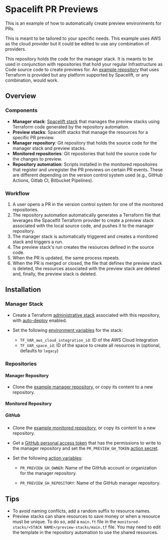 # Spacelift PR Previews

This is an example of how to automatically create preview environments for PRs.

This is meant to be tailored to your specific needs. This example uses AWS as the cloud provider but it could be edited to use any combination of providers.

This repository holds the code for the manager stack. It is meants to be used in conjunction with repositories that hold your regular Infrastructure as Code source code to create previews for. An [example repository](https://github.com/spacelift-jmf/spacelift-pr-previews-example) that uses Terraform is provided but any platform supported by Spacelift, or any combination, would work.

## Overview

### Components

- **Manager stack**: [Spacelift stack](https://docs.spacelift.io/concepts/stack/) that manages the preview stacks using Terraform code generated by the repository automation.
- **Preview stacks**: Spacelift stacks that manage the resources for a specific PR preview.
- **Manager repository**: Git repository that holds the source code for the manager stack and preview stacks.
- **Monitored repositories**: Git repositories that hold the source code for the changes to preview.
- **Repository automation**: Scripts installed in the monitored repositoires that register and unregister the PR previews on certain PR events. These are different depending on the version control system used (e.g., GitHub Actions, Gitlab CI, Bitbucket Pipelines).

### Workflow

1. A user opens a PR in the version control system for one of the monitored repositories.
2. The repository automation automatically generates a Terraform file that leverages the Spacelfit Terraform provider to create a preview stack associated with the local source code, and pushes it to the manager repository.
3. The manager stack is automatically triggered and creates a monitored stack and triggers a run.
4. The preview stack's run creates the resources defined in the source code.
5. When the PR is updated, the same process repeats.
6. When the PR is merged or closed, the file that defines the preview stack is deleted, the resources associated with the preview stack are deleted and, finally, the preview stack is deleted.

## Installation

### Manager Stack

- Create a Terraform [administrative stack](https://docs.spacelift.io/concepts/stack/stack-settings#administrative) associated with this repository, with [auto-deploy](https://docs.spacelift.io/concepts/stack/stack-settings#autodeploy) enabled.

- Set the following [environment variables](https://docs.spacelift.io/concepts/configuration/environment#environment-variables) for the stack:

  - `TF_VAR_aws_cloud_integration_id`: ID of the AWS Cloud Integration
  - `TF_VAR_space_id`: ID of the space to create all resources in (optional, defaults to `legacy`)

### Repositories

#### Manager Repository

- Clone the [example manager repository](https://github.com/spacelift-jmf/spacelift-pr-previews), or copy its content to a new repository.

#### Monitored Repository

##### GitHub

- Clone the [example monitored repository](https://github.com/spacelift-jmf/spacelift-pr-previews-example), or copy its content to a new repository.

- Get a [GitHub personal access token](https://docs.github.com/en/authentication/keeping-your-account-and-data-secure/managing-your-personal-access-tokens) that has the permissions to write to the manager repository and set the `PR_PREVIEW_GH_TOKEN` [action secret](https://docs.github.com/en/actions/security-guides/encrypted-secrets#creating-encrypted-secrets-for-a-repository).

- Set the following [action variables](https://docs.github.com/en/actions/learn-github-actions/variables#creating-configuration-variables-for-a-repository):

  - `PR_PREVIEW_GH_OWNER`: Name of the GitHub account or organization for the manager repository.

  - `PR_PREVIEW_GH_REPOSITORY`: Name of the GitHub manager repository.


## Tips

- To avoid naming conflicts, add a random suffix to resource names.
- Preview stacks can share resources to save money or when a resource must be unique. To do so, add a `main.ft` file in the `monitored-stacks/<STACK NAME>/preview-stacks/main.tf` file. You may need to edit the template in the repository automation to use the shared resources.
